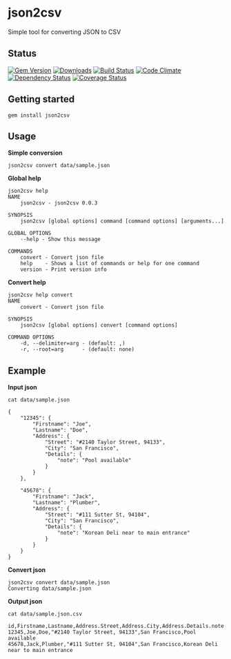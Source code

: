 # json2csv

Simple tool for converting JSON to CSV

## Status

[![Gem Version](https://badge.fury.io/rb/json2csv.svg)](http://badge.fury.io/rb/json2csv)
[![Downloads](http://img.shields.io/gem/dt/json2csv.svg)](http://rubygems.org/gems/json2csv)
[![Build Status](https://travis-ci.org/korczis/json2csv.svg)](https://travis-ci.org/korczis/json2csv)
[![Code Climate](https://codeclimate.com/github/korczis/json2csv/badges/gpa.svg)](https://codeclimate.com/github/korczis/json2csv)
[![Dependency Status](https://gemnasium.com/korczis/json2csv.svg)](https://gemnasium.com/korczis/json2csv)
[![Coverage Status](https://coveralls.io/repos/korczis/json2csv/badge.png)](https://coveralls.io/r/korczis/json2csv)

## Getting started 

```
gem install json2csv
```

## Usage

**Simple conversion**

```
json2csv convert data/sample.json

```

**Global help**

```
json2csv help
NAME
    json2csv - json2csv 0.0.3

SYNOPSIS
    json2csv [global options] command [command options] [arguments...]

GLOBAL OPTIONS
    --help - Show this message

COMMANDS
    convert - Convert json file
    help    - Shows a list of commands or help for one command
    version - Print version info
```

**Convert help**

```
json2csv help convert
NAME
    convert - Convert json file

SYNOPSIS
    json2csv [global options] convert [command options]

COMMAND OPTIONS
    -d, --delimiter=arg - (default: ,)
    -r, --root=arg      - (default: none)
```

## Example


**Input json**

```
cat data/sample.json

{
    "12345": {
        "Firstname": "Joe",
        "Lastname": "Doe",
        "Address": {
            "Street": "#2140 Taylor Street, 94133",
            "City": "San Francisco",
            "Details": {
                "note": "Pool available"
            }
        }
    },

    "45678": {
        "Firstname": "Jack",
        "Lastname": "Plumber",
        "Address": {
            "Street": "#111 Sutter St, 94104",
            "City": "San Francisco",
            "Details": {
                "note": "Korean Deli near to main entrance"
            }
        }
    }
}
```

**Convert json**

```
json2csv convert data/sample.json
Converting data/sample.json

```

**Output json**

```
cat data/sample.json.csv

id,Firstname,Lastname,Address.Street,Address.City,Address.Details.note
12345,Joe,Doe,"#2140 Taylor Street, 94133",San Francisco,Pool available
45678,Jack,Plumber,"#111 Sutter St, 94104",San Francisco,Korean Deli near to main entrance

```
